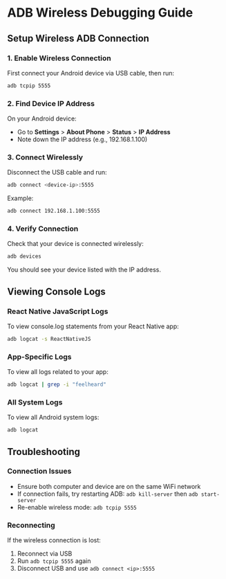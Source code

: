# ADB Wireless Debugging Guide

## Setup Wireless ADB Connection

### 1. Enable Wireless Connection
First connect your Android device via USB cable, then run:
```bash
adb tcpip 5555
```

### 2. Find Device IP Address
On your Android device:
- Go to **Settings** > **About Phone** > **Status** > **IP Address**
- Note down the IP address (e.g., 192.168.1.100)

### 3. Connect Wirelessly
Disconnect the USB cable and run:
```bash
adb connect <device-ip>:5555
```

Example:
```bash
adb connect 192.168.1.100:5555
```

### 4. Verify Connection
Check that your device is connected wirelessly:
```bash
adb devices
```

You should see your device listed with the IP address.

## Viewing Console Logs

### React Native JavaScript Logs
To view console.log statements from your React Native app:
```bash
adb logcat -s ReactNativeJS
```

### App-Specific Logs
To view all logs related to your app:
```bash
adb logcat | grep -i "feelheard"
```

### All System Logs
To view all Android system logs:
```bash
adb logcat
```

## Troubleshooting

### Connection Issues
- Ensure both computer and device are on the same WiFi network
- If connection fails, try restarting ADB: `adb kill-server` then `adb start-server`
- Re-enable wireless mode: `adb tcpip 5555`

### Reconnecting
If the wireless connection is lost:
1. Reconnect via USB
2. Run `adb tcpip 5555` again
3. Disconnect USB and use `adb connect <ip>:5555`